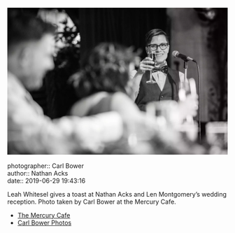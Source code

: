 ![Leah Whitesel toasts Nathan Acks and Len Montgomery](assets/2019-06-29-set-3-the-reception-61.webp)

photographer:: Carl Bower  
author:: Nathan Acks  
date:: 2019-06-29 19:43:16

Leah Whitesel gives a toast at Nathan Acks and Len Montgomery’s wedding reception. Photo taken by Carl Bower at the Mercury Cafe.

* [The Mercury Cafe](http://mercurycafe.com)
* [Carl Bower Photos](https://carlbowerphotos.com)
